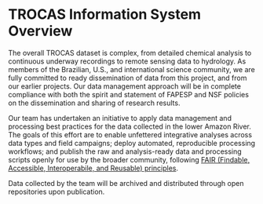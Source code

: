 # TROCAS Information System Overview

The overall TROCAS dataset is complex, from detailed chemical analysis to continuous underway recordings to remote sensing data to hydrology.  As members of the Brazilian, U.S., and international science community, we are fully committed to ready dissemination of data from this project, and from our earlier projects. Our data management approach will be in complete compliance with both the spirit and statement of FAPESP and NSF policies on the dissemination and sharing of research results.

Our team has undertaken an initiative to apply data management and processing best practices for the data collected in the lower Amazon River. The goals of this effort are to enable unfettered integrative analyses across data types and field campaigns; deploy automated, reproducible processing workflows; and publish the raw and analysis-ready data and processing scripts openly for use by the broader community, following [FAIR (Findable, Accessible, Interoperabile, and Reusable) principles](https://www.go-fair.org/fair-principles/). 

Data collected by the team will be archived and distributed through open repositories upon publication.
